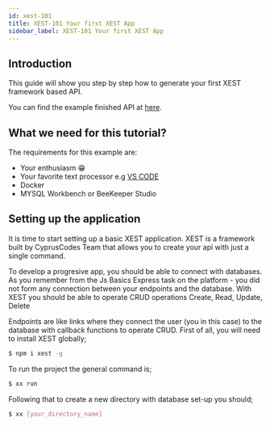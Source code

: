 ```yaml
---
id: xest-101
title: XEST-101 Your first XEST App
sidebar_label: XEST-101 Your first XEST App
---
```


## Introduction

This guide will show you step by step how to generate your first XEST framework based API.

You can find the example finished API at [here](https://github.com/PemMmM/music-library-api).
## What we need for this tutorial?

The requirements for this example are:

* Your enthusiasm :grin:
* Your favorite text processor e.g [VS CODE](https://code.visualstudio.com/)
* Docker
* MYSQL Workbench or BeeKeeper Studio

## Setting up the application

It is time to start setting up a basic XEST application. XEST is a framework built by CyprusCodes Team that allows you to create your api with just a single command.

To develop a progresive app, you should be able to connect with databases. As you remember from the Js Basics Express task on the platform - you did not form any connection between your endpoints and the database. With XEST you should be able to operate CRUD operations Create, Read, Update, Delete

Endpoints are like links where they connect the user (you in this case) to the database with callback functions to operate CRUD. First of all, you will need to install XEST globally;

```bash
$ npm i xest -g
```

To run the project the general command is;

```bash
$ xx run
```

Following that to create a new directory with database set-up you should;

```bash
$ xx [your_directory_name]
```